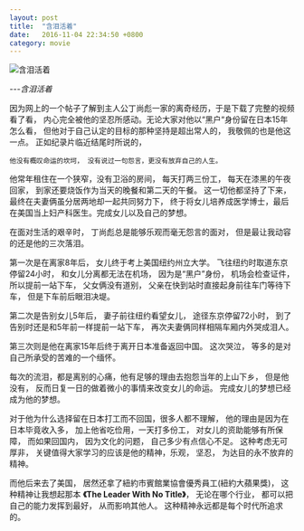 ```yaml
---
layout: post
title:  "含泪活着"
date:   2016-11-04 22:34:50 +0800
category: movie
---
```


![含泪活着](https://img9.doubanio.com/view/photo/m/public/p2233218756.webp)

*---含泪活着*

因为网上的一个帖子了解到主人公丁尚彪一家的离奇经历，于是下载了完整的视频看了看， 内心完全被他的坚忍所感动。无论大家对他以“黑户“身份留在日本15年怎么看， 但他对于自己认定的目标的那种坚持是超出常人的， 我敬佩的也是他这一点。 正如纪录片临近结尾时所说的，

```
他没有概叹命运的坎坷， 没有说过一句怨言，更没有放弃自己的人生。
```

他常年租住在一个狭窄，没有卫浴的房间， 每天打两三份工， 每天在漆黑的午夜回家， 到家还要烧饭作为当天的晚餐和第二天的午餐。 这一切他都坚持了下来， 最终在夫妻俩虽分居两地却一起共同努力下， 终于将女儿培养成医学博士，最后在美国当上妇产科医生。完成女儿以及自己的梦想。 

在面对生活的艰辛时， 丁尚彪总是能够乐观而毫无怨言的面对， 但是最让我动容的还是他的三次落泪。 

第一次是在离家8年后， 女儿终于考上美国纽约州立大学。 飞往纽约时取道东京停留24小时， 和女儿分离都无法在机场， 因为是“黑户”身份， 机场会检查证件， 所以提前一站下车， 父女俩没有道别， 父亲在快到站时直接起身前往车门等待下车， 但是下车前后眼泪决堤。  

第二次是告别女儿5年后， 妻子前往纽约看望女儿， 途径东京停留72小时， 到了告别时还是和5年前一样提前一站下车， 再次夫妻俩同样相隔车厢内外哭成泪人。  

第三次则是他在离家15年后终于离开日本准备返回中国。 这次哭泣， 等多的是对自己所承受的苦难的一个缅怀。

每次的流泪，都是离别的心痛，他有足够的理由去抱怨当年的上山下乡， 但是他没有， 反而日复一日的做着微小的事情来改变女儿的命运。 完成女儿的梦想已经成为他的梦想。 

对于他为什么选择留在日本打工而不回国，很多人都不理解， 他的理由是因为在日本毕竟收入多， 加上他省吃俭用，一天打多份工， 对女儿的资助能够有所保障， 而如果回国内， 因为文化的问题， 自己多少有点信心不足。 这种考虑无可厚非， 关键值得大家学习的应该是他的精神，乐观， 坚忍， 为达目的永不放弃的精神。 

而他后来去了美国， 居然还拿了紐約市賓館業協會優秀員工(紐約大蘋果獎)， 这种精神让我想起那本 **《The Leader With No Title》**， 无论在哪个行业， 都可以把自己的能力发挥到最好， 从而影响其他人。  这种精神永远都是每个时代所追求的。 

